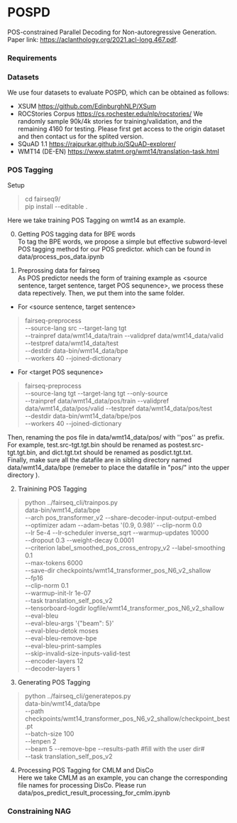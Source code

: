 # POSPD
POS-constrained Parallel Decoding for Non-autoregressive Generation. Paper link: https://aclanthology.org/2021.acl-long.467.pdf.  
### Requirements
### Datasets
We use four datasets to evaluate POSPD, which can be obtained as follows:
- XSUM https://github.com/EdinburghNLP/XSum
- ROCStories Corpus https://cs.rochester.edu/nlp/rocstories/ We randomly sample 90k/4k stories for training/validation,
and the remaining 4160 for testing. Please first get access to the origin dataset and then contact us for the splited version.
- SQuAD 1.1 https://rajpurkar.github.io/SQuAD-explorer/
- WMT14 (DE-EN) https://www.statmt.org/wmt14/translation-task.html
### POS Tagging
Setup
> cd fairseq9/  
> pip install --editable .  

Here we take training POS Tagging on wmt14 as an example. 

0. Getting POS tagging data for BPE words  
To tag the BPE words, we propose a simple but effective subword-level POS tagging method for our POS predictor. which can be found in data/process_pos_data.ipynb

1. Preprossing data for fairseq  
As POS predictor needs the form of training example as <source sentence, target sentence, target POS sequnence>, we process these data repectively. Then, we put them into the same folder.  
- For <source sentence, target sentence>
> fairseq-preprocess \
--source-lang src --target-lang tgt \
--trainpref data/wmt14_data/train --validpref data/wmt14_data/valid \
--testpref data/wmt14_data/test \
--destdir data-bin/wmt14_data/bpe \
--workers 40 --joined-dictionary  

- For \<target POS sequnence>    
> fairseq-preprocess \
   --source-lang tgt --target-lang tgt --only-source \
   --trainpref data/wmt14_data/pos/train --validpref data/wmt14_data/pos/valid --testpref data/wmt14_data/pos/test\
   --destdir data-bin/wmt14_data/bpe/pos \
   --workers 40 --joined-dictionary  
  
Then, renaming the pos file in data/wmt14_data/pos/ with ''pos'' as prefix. For example, test.src-tgt.tgt.bin should be renamed as postest.src-tgt.tgt.bin, and dict.tgt.txt should be renamed as posdict.tgt.txt.  
Finally, make sure all the datafile are in sibling directory named data/wmt14_data/bpe (remeber to place the datafile in "pos/" into the upper directory ).

2. Trainining POS Tagging  
> python ../fairseq_cli/trainpos.py \
   data-bin/wmt14_data/bpe \
   --arch pos_transformer_v2 --share-decoder-input-output-embed \
   --optimizer adam --adam-betas '(0.9, 0.98)' --clip-norm 0.0 \
   --lr 5e-4 --lr-scheduler inverse_sqrt --warmup-updates 10000 \
   --dropout 0.3 --weight-decay 0.0001 \
   --criterion label_smoothed_pos_cross_entropy_v2 --label-smoothing 0.1 \
   --max-tokens 6000 \
    --save-dir checkpoints/wmt14_transformer_pos_N6_v2_shallow\
    --fp16\
    --clip-norm 0.1 \
    --warmup-init-lr 1e-07 \
    --task translation_self_pos_v2\
    --tensorboard-logdir logfile/wmt14_transformer_pos_N6_v2_shallow\
   --eval-bleu \
   --eval-bleu-args '{"beam": 5}' \
   --eval-bleu-detok moses \
   --eval-bleu-remove-bpe \
   --eval-bleu-print-samples\
   --skip-invalid-size-inputs-valid-test \
   --encoder-layers 12 \
   --decoder-layers 1  
   
3. Generating POS Tagging
> python ../fairseq_cli/generatepos.py\
  data-bin/wmt14_data/bpe \
   --path checkpoints/wmt14_transformer_pos_N6_v2_shallow/checkpoint_best.pt \
   --batch-size 100 \
   --lenpen 2 \
   --beam 5 --remove-bpe --results-path #fill with the user dir# \
   --task translation_self_pos_v2
   
4. Processing POS Tagging for CMLM and DisCo  
   Here we take CMLM as an example, you can change the corresponding file names for processing DisCo. Please run data/pos_predict_result_processing_for_cmlm.ipynb
   

### Constraining NAG
  
